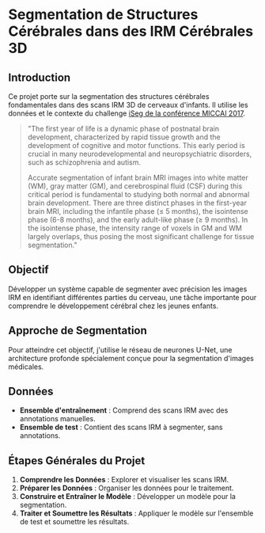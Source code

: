 # Segmentation de Structures Cérébrales dans des IRM Cérébrales 3D

## Introduction
Ce projet porte sur la segmentation des structures cérébrales fondamentales dans des scans IRM 3D de cerveaux d'infants. Il utilise les données et le contexte du challenge [iSeg de la conférence MICCAI 2017](https://iseg2017.web.unc.edu).

> "The first year of life is a dynamic phase of postnatal brain development, characterized by rapid tissue growth and the development of cognitive and motor functions. This early period is crucial in many neurodevelopmental and neuropsychiatric disorders, such as schizophrenia and autism.
> 
> Accurate segmentation of infant brain MRI images into white matter (WM), gray matter (GM), and cerebrospinal fluid (CSF) during this critical period is fundamental to studying both normal and abnormal brain development. There are three distinct phases in the first-year brain MRI, including the infantile phase (≤ 5 months), the isointense phase (6-8 months), and the early adult-like phase (≥ 9 months). In the isointense phase, the intensity range of voxels in GM and WM largely overlaps, thus posing the most significant challenge for tissue segmentation."

## Objectif
Développer un système capable de segmenter avec précision les images IRM en identifiant différentes parties du cerveau, une tâche importante pour comprendre le développement cérébral chez les jeunes enfants.

## Approche de Segmentation
Pour atteindre cet objectif, j'utilise le réseau de neurones U-Net, une architecture profonde spécialement conçue pour la segmentation d'images médicales.

## Données
- **Ensemble d'entraînement** : Comprend des scans IRM avec des annotations manuelles.
- **Ensemble de test** : Contient des scans IRM à segmenter, sans annotations.

## Étapes Générales du Projet
1. **Comprendre les Données** : Explorer et visualiser les scans IRM.
2. **Préparer les Données** : Organiser les données pour le traitement.
3. **Construire et Entraîner le Modèle** : Développer un modèle pour la segmentation.
4. **Traiter et Soumettre les Résultats** : Appliquer le modèle sur l'ensemble de test et soumettre les résultats.
